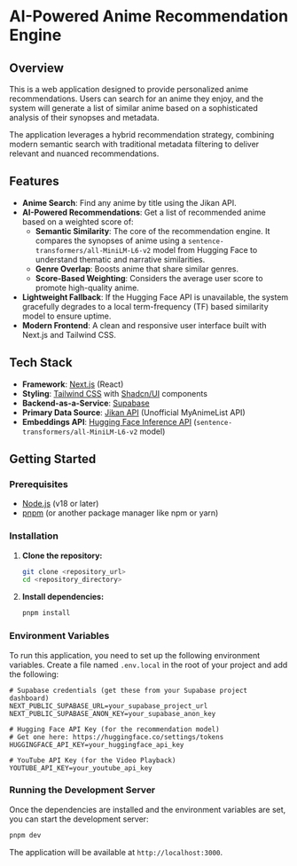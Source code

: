 # AI-Powered Anime Recommendation Engine

## Overview

This is a web application designed to provide personalized anime recommendations. Users can search for an anime they enjoy, and the system will generate a list of similar anime based on a sophisticated analysis of their synopses and metadata.

The application leverages a hybrid recommendation strategy, combining modern semantic search with traditional metadata filtering to deliver relevant and nuanced recommendations.

## Features

-   **Anime Search**: Find any anime by title using the Jikan API.
-   **AI-Powered Recommendations**: Get a list of recommended anime based on a weighted score of:
    -   **Semantic Similarity**: The core of the recommendation engine. It compares the synopses of anime using a `sentence-transformers/all-MiniLM-L6-v2` model from Hugging Face to understand thematic and narrative similarities.
    -   **Genre Overlap**: Boosts anime that share similar genres.
    -   **Score-Based Weighting**: Considers the average user score to promote high-quality anime.
-   **Lightweight Fallback**: If the Hugging Face API is unavailable, the system gracefully degrades to a local term-frequency (TF) based similarity model to ensure uptime.
-   **Modern Frontend**: A clean and responsive user interface built with Next.js and Tailwind CSS.

## Tech Stack

-   **Framework**: [Next.js](https://nextjs.org/) (React)
-   **Styling**: [Tailwind CSS](https://tailwindcss.com/) with [Shadcn/UI](https://ui.shadcn.com/) components
-   **Backend-as-a-Service**: [Supabase](https://supabase.io/)
-   **Primary Data Source**: [Jikan API](https://jikan.moe/) (Unofficial MyAnimeList API)
-   **Embeddings API**: [Hugging Face Inference API](https://huggingface.co/inference-api) (`sentence-transformers/all-MiniLM-L6-v2` model)

## Getting Started

### Prerequisites

-   [Node.js](https://nodejs.org/en/) (v18 or later)
-   [pnpm](https://pnpm.io/installation) (or another package manager like npm or yarn)

### Installation

1.  **Clone the repository:**
    ```bash
    git clone <repository_url>
    cd <repository_directory>
    ```

2.  **Install dependencies:**
    ```bash
    pnpm install
    ```

### Environment Variables

To run this application, you need to set up the following environment variables. Create a file named `.env.local` in the root of your project and add the following:

```env
# Supabase credentials (get these from your Supabase project dashboard)
NEXT_PUBLIC_SUPABASE_URL=your_supabase_project_url
NEXT_PUBLIC_SUPABASE_ANON_KEY=your_supabase_anon_key

# Hugging Face API Key (for the recommendation model)
# Get one here: https://huggingface.co/settings/tokens
HUGGINGFACE_API_KEY=your_huggingface_api_key

# YouTube API Key (for the Video Playback)
YOUTUBE_API_KEY=your_youtube_api_key
```

### Running the Development Server

Once the dependencies are installed and the environment variables are set, you can start the development server:

```bash
pnpm dev
```

The application will be available at `http://localhost:3000`.
